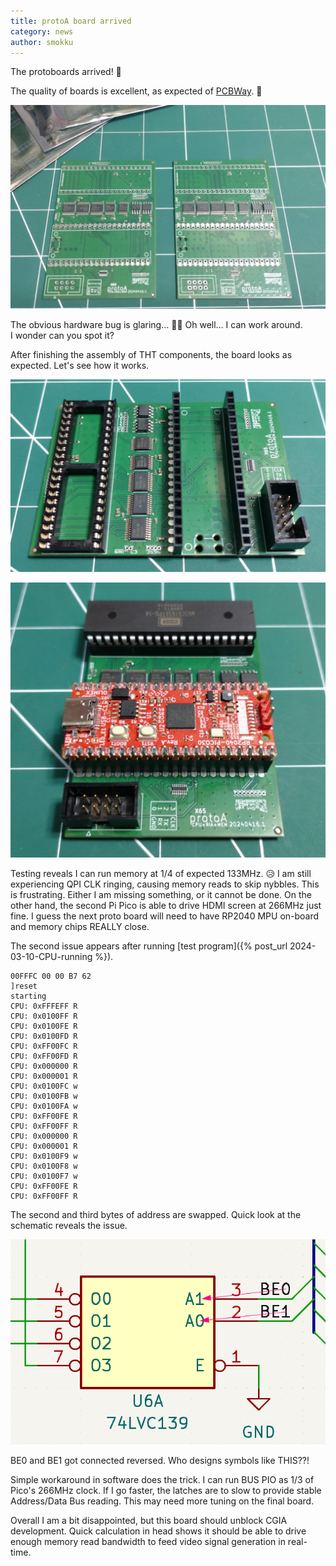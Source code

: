 ```yaml
---
title: protoA board arrived
category: news
author: smokku
---
```


The protoboards arrived! 🎉

The quality of boards is excellent, as expected of [PCBWay](https://www.pcbway.com/). 🦾

![protoA board PCBs](/images/2024-05-06_protoA.png)

The obvious hardware bug is glaring… 🤦‍♂️ Oh well… I can work around.<br>
I wonder can you spot it?

After finishing the assembly of THT components, the board looks as expected.
Let's see how it works.

![protoA board](/images/2024-05-08_protoA_1.png)

![protoA board](/images/2024-05-08_protoA_3.png)

Testing reveals I can run memory at 1/4 of expected 133MHz. 😥
I am still experiencing QPI CLK ringing, causing memory reads to skip nybbles.
This is frustrating. Either I am missing something, or it cannot be done.
On the other hand, the second Pi Pico is able to drive HDMI screen at 266MHz just fine.
I guess the next proto board will need to have RP2040 MPU on-board and memory chips REALLY close.

The second issue appears after running [test program]({% post_url 2024-03-10-CPU-running %}).

```console
00FFFC 00 00 B7 62
]reset
starting
CPU: 0xFFFEFF R
CPU: 0x0100FF R
CPU: 0x0100FE R
CPU: 0x0100FD R
CPU: 0xFF00FC R
CPU: 0xFF00FD R
CPU: 0x000000 R
CPU: 0x000001 R
CPU: 0x0100FC w
CPU: 0x0100FB w
CPU: 0x0100FA w
CPU: 0xFF00FE R
CPU: 0xFF00FF R
CPU: 0x000000 R
CPU: 0x000001 R
CPU: 0x0100F9 w
CPU: 0x0100F8 w
CPU: 0x0100F7 w
CPU: 0xFF00FE R
CPU: 0xFF00FF R
```

The second and third bytes of address are swapped. Quick look at the schematic reveals the issue.

![protoA CE reversed BUG](/images/2024-05-08_protoA_BE_bug.png)

BE0 and BE1 got connected reversed. Who designs symbols like THIS??!

Simple workaround in software does the trick. I can run BUS PIO as 1/3 of Pico's 266MHz clock.
If I go faster, the latches are to slow to provide stable Address/Data Bus reading.
This may need more tuning on the final board.

Overall I am a bit disappointed, but this board should unblock CGIA development.
Quick calculation in head shows it should be able to drive enough memory read bandwidth
to feed video signal generation in real-time.

